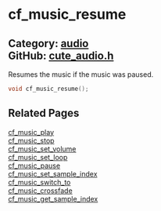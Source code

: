 [](../header.md ':include')

# cf_music_resume

Category: [audio](/api_reference?id=audio)  
GitHub: [cute_audio.h](https://github.com/RandyGaul/cute_framework/blob/master/include/cute_audio.h)  
---

Resumes the music if the music was paused.

```cpp
void cf_music_resume();
```

## Related Pages

[cf_music_play](/audio/cf_music_play.md)  
[cf_music_stop](/audio/cf_music_stop.md)  
[cf_music_set_volume](/audio/cf_music_set_volume.md)  
[cf_music_set_loop](/audio/cf_music_set_loop.md)  
[cf_music_pause](/audio/cf_music_pause.md)  
[cf_music_set_sample_index](/audio/cf_music_set_sample_index.md)  
[cf_music_switch_to](/audio/cf_music_switch_to.md)  
[cf_music_crossfade](/audio/cf_music_crossfade.md)  
[cf_music_get_sample_index](/audio/cf_music_get_sample_index.md)  
